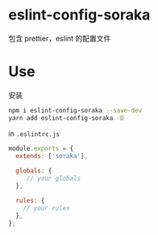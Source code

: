 <!-- @format -->

# eslint-config-soraka

包含 prettier，eslint 的配置文件
# Use

安装

```bash
npm i eslint-config-soraka --save-dev
yarn add eslint-config-soraka -D
```

in `.eslintrc.js`

```js
module.exports = {
  extends: ['soraka'],
  
  globals: {
     // your globals
  },

  rules: {
    // your rules
  },
};
```
